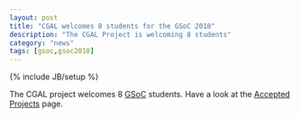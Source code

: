 ```yaml
---
layout: post
title: "CGAL welcomes 8 students for the GSoC 2018"
description: "The CGAL Project is welcoming 8 students"
category: "news"
tags: [gsoc,gsoc2018]
---
```

{% include JB/setup %}

The CGAL project welcomes 8 <a href="https://summerofcode.withgoogle.com/">GSoC</a> students.
Have a look at the <a href="https://summerofcode.withgoogle.com/organizations/6121660483108864/">Accepted Projects</a> page.

